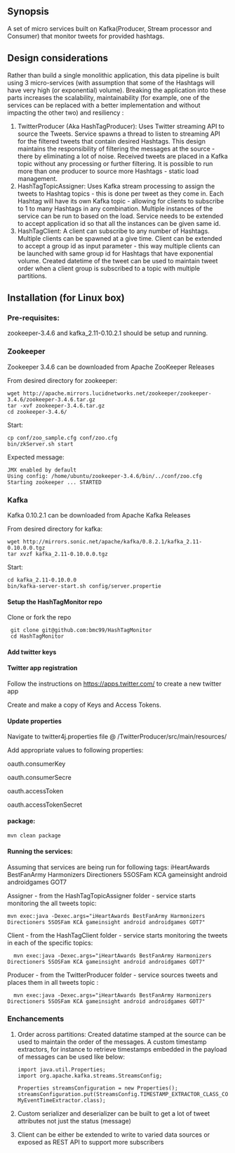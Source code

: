 ## Synopsis
A set of micro services built on Kafka(Producer, Stream processor and Consumer) that monitor tweets for provided hashtags.

## Design considerations
 Rather than build a single monolithic application, this data pipeline is built using 3 micro-services (with assumption that some of the Hashtags will have very high (or exponential) volume). Breaking the application into these parts increases the scalability, maintainability (for example, one of the services can be replaced with a better implementation and without impacting the other two) and resiliency :
1) TwitterProducer (Aka HashTagProducer): Uses Twitter streaming API to source the Tweets. Service spawns a thread to listen to streaming API for the filtered tweets that contain desired Hashtags. This design maintains the responsibility of filtering the messages at the source - there by eliminating a lot of noise. Received tweets are placed in a Kafka topic without any processing or further filtering. It is possible to run more than one producer to source more Hashtags - static load management.
2) HashTagTopicAssigner: Uses Kafka stream processing to assign the tweets to Hashtag topics - this is done per tweet as they come in. Each Hashtag will have its own Kafka topic - allowing for clients to subscribe to 1 to many Hashtags in any combination. Multiple instances of the service can be run to based on the load. Service needs to be extended to accept application id so that all the instances can be given same id.
3) HashTagClient: A client can subscribe to any number of Hashtags. Multiple clients can be spawned at a give time. Client can be extended to accept a group id as input parameter - this way multiple clients can be launched with same group id for Hashtags that have exponential volume. Created datetime of the tweet can be used to maintain tweet order when a client group is subscribed to a topic with multiple partitions.

## Installation (for Linux box)
### Pre-requisites:
zookeeper-3.4.6 and kafka_2.11-0.10.2.1 should be setup and running.

### Zookeeper
Zookeeper 3.4.6 can be downloaded from Apache ZooKeeper Releases

From desired directory for zookeeper:

    wget http://apache.mirrors.lucidnetworks.net/zookeeper/zookeeper-3.4.6/zookeeper-3.4.6.tar.gz
    tar -xvf zookeeper-3.4.6.tar.gz
    cd zookeeper-3.4.6/

Start:

    cp conf/zoo_sample.cfg conf/zoo.cfg
    bin/zkServer.sh start

Expected message:

    JMX enabled by default
    Using config: /home/ubuntu/zookeeper-3.4.6/bin/../conf/zoo.cfg
    Starting zookeeper ... STARTED

### Kafka
Kafka 0.10.2.1 can be downloaded from Apache Kafka Releases

From desired directory for kafka:

    wget http://mirrors.sonic.net/apache/kafka/0.8.2.1/kafka_2.11-0.10.0.0.tgz
    tar xvzf kafka_2.11-0.10.0.0.tgz  

Start:

    cd kafka_2.11-0.10.0.0
    bin/kafka-server-start.sh config/server.propertie


#### Setup the HashTagMonitor repo
Clone or fork the repo

     git clone git@github.com:bmc99/HashTagMonitor    
     cd HashTagMonitor

#### Add twitter keys

#### Twitter app registration 

Follow the instructions on https://apps.twitter.com/ to create a new twitter app

Create and make a copy of Keys and Access Tokens.

#### Update properties

Navigate to twitter4j.properties file @ /TwitterProducer/src/main/resources/

Add appropriate values to following properties:

oauth.consumerKey

oauth.consumerSecre

oauth.accessToken

oauth.accessTokenSecret

#### package:
   
    mvn clean package

#### Running the services:
Assuming that services are being run for following tags: iHeartAwards BestFanArmy Harmonizers Directioners 5SOSFam KCA gameinsight android androidgames GOT7

Assigner - from the HashTagTopicAssigner folder - service starts monitoring the all tweets topic:
    
    mvn exec:java -Dexec.args="iHeartAwards BestFanArmy Harmonizers Directioners 5SOSFam KCA gameinsight android androidgames GOT7"
      

Client - from the HashTagClient folder - service starts monitoring the tweets in each of the specific topics:
      
      mvn exec:java -Dexec.args="iHeartAwards BestFanArmy Harmonizers Directioners 5SOSFam KCA gameinsight android androidgames GOT7"

Producer - from the TwitterProducer folder - service sources tweets and places them in all tweets topic :
      
      mvn exec:java -Dexec.args="iHeartAwards BestFanArmy Harmonizers Directioners 5SOSFam KCA gameinsight android androidgames GOT7"

### Enchancements
1) Order across partitions: Created datatime stamped at the source can be used to maintain the order of the messages. A custom timestamp extractors, for instance to retrieve timestamps embedded in the payload of messages can be used like below:

       import java.util.Properties;
       import org.apache.kafka.streams.StreamsConfig;

       Properties streamsConfiguration = new Properties();
       streamsConfiguration.put(StreamsConfig.TIMESTAMP_EXTRACTOR_CLASS_CONFIG, MyEventTimeExtractor.class);

2) Custom serializer and deserializer can be built to get a lot of tweet attributes not just the status (message)

3) Client can be either be extended to write to varied data sources or exposed as REST API to support more subscribers

